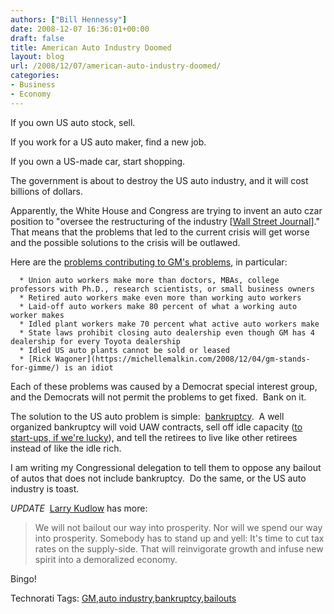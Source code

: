 ```yaml
---
authors: ["Bill Hennessy"]
date: 2008-12-07 16:36:01+00:00
draft: false
title: American Auto Industry Doomed
layout: blog
url: /2008/12/07/american-auto-industry-doomed/
categories:
- Business
- Economy
---
```



If you own US auto stock, sell.

If you work for a US auto maker, find a new job.

If you own a US-made car, start shopping.

The government is about to destroy the US auto industry, and it will cost billions of dollars.

Apparently, the White House and Congress are trying to invent an auto czar position to "oversee the restructuring of the industry [[Wall Street Journal](https://online.wsj.com/article/SB122861961053885743.html?mod=testMod#printMode)]."  That means that the problems that led to the current crisis will get worse and the possible solutions to the crisis will be outlawed.

Here are the [problems contributing to GM's problems](https://online.wsj.com/article/SB122783248646663009.html), in particular:



	  * Union auto workers make more than doctors, MBAs, college professors with Ph.D., research scientists, or small business owners
	  * Retired auto workers make even more than working auto workers
	  * Laid-off auto workers make 80 percent of what a working auto worker makes
	  * Idled plant workers make 70 percent what active auto workers make
	  * State laws prohibit closing auto dealership even though GM has 4 dealership for every Toyota dealership
	  * Idled US auto plants cannot be sold or leased
	  * [Rick Wagoner](https://michellemalkin.com/2008/12/04/gm-stands-for-gimme/) is an idiot

Each of these problems was caused by a Democrat special interest group, and the Democrats will not permit the problems to get fixed.  Bank on it. 

The solution to the US auto problem is simple:  [bankruptcy](https://www.nytimes.com/2008/11/19/opinion/19romney.html?_r=1&scp=3&sq=romney&st=cse).  A well organized bankruptcy will void UAW contracts, sell off idle capacity ([to start-ups, if we're lucky](https://sethgodin.typepad.com/seths_blog/2008/11/what-to-do-abou.html)), and tell the retirees to live like other retirees instead of like the idle rich.

I am writing my Congressional delegation to tell them to oppose any bailout of autos that does not include bankruptcy.  Do the same, or the US auto industry is toast.

*UPDATE*  [Larry Kudlow](https://www.realclearpolitics.com/articles/2008/12/where_to_draw_the_bailout_line.html) has more:


> We will not bailout our way into prosperity. Nor will we spend our way into prosperity. Somebody has to stand up and yell: It's time to cut tax rates on the supply-side. That will reinvigorate growth and infuse new spirit into a demoralized economy.


Bingo!


Technorati Tags: [GM](https://technorati.com/tags/GM),[auto industry](https://technorati.com/tags/auto%20industry),[bankruptcy](https://technorati.com/tags/bankruptcy),[bailouts](https://technorati.com/tags/bailouts)
